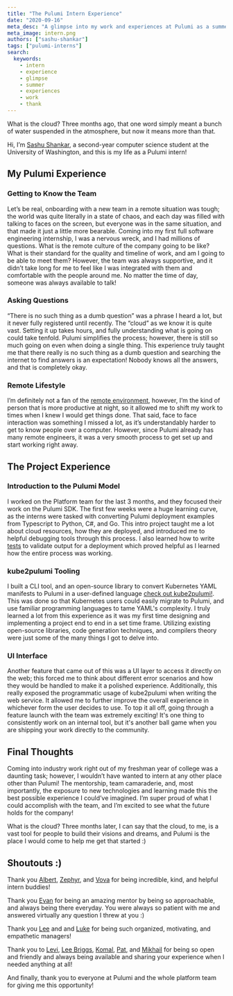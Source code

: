 ```yaml
---
title: "The Pulumi Intern Experience"
date: "2020-09-16"
meta_desc: "A glimpse into my work and experiences at Pulumi as a summer intern"
meta_image: intern.png
authors: ["sashu-shankar"]
tags: ["pulumi-interns"]
search:
  keywords:
    - intern
    - experience
    - glimpse
    - summer
    - experiences
    - work
    - thank
---
```


What is the cloud? Three months ago, that one word simply meant a bunch of water suspended in the atmosphere, but now it means more than that.

Hi, I’m [Sashu Shankar](https://www.linkedin.com/in/sashushankar/), a second-year computer science student at the University of Washington, and this is my life as a Pulumi intern!

<!--more-->

## My Pulumi Experience

### Getting to Know the Team

Let’s be real, onboarding with a new team in a remote situation was tough; the world was quite literally in a state of chaos, and each day was filled with talking to faces on the screen, but everyone was in the same situation, and that made it just a little more bearable. Coming into my first full software engineering internship, I was a nervous wreck, and I had millions of questions. What is the remote culture of the company going to be like? What is their standard for the quality and timeline of work, and am I going to be able to meet them? However, the team was always supportive, and it didn’t take long for me to feel like I was integrated with them and comfortable with the people around me. No matter the time of day, someone was always available to talk!

### Asking Questions

“There is no such thing as a dumb question” was a phrase I heard a lot, but it never fully registered until recently. The “cloud” as we know it is quite vast. Setting it up takes hours, and fully understanding what is going on could take tenfold. Pulumi simplifies the process; however, there is still so much going on even when doing a single thing. This experience truly taught me that there really is no such thing as a dumb question and searching the internet to find answers is an expectation! Nobody knows all the answers, and that is completely okay.

### Remote Lifestyle

I’m definitely not a fan of the [remote environment](/blog/coronavirus-plan/), however, I’m the kind of person that is more productive at night, so it allowed me to shift my work to times when I knew I would get things done. That said, face to face interaction was something I missed a lot, as it’s understandably harder to get to know people over a computer. However, since Pulumi already has many remote engineers, it was a very smooth process to get set up and start working right away.

## The Project Experience

### Introduction to the Pulumi Model

I worked on the Platform team for the last 3 months, and they focused their work on the Pulumi SDK. The first few weeks were a huge learning curve, as the interns were tasked with converting Pulumi deployment examples from Typescript to Python, C#, and Go. This intro project taught me a lot about cloud resources, how they are deployed, and introduced me to helpful debugging tools through this process. I also learned how to write [tests](/docs/iac/concepts/testing/) to validate output for a deployment which proved helpful as I learned how the entire process was working.

### kube2pulumi Tooling

I built a CLI tool, and an open-source library to convert Kubernetes YAML manifests to Pulumi in a user-defined language [check out kube2pulumi!](/blog/introducing-kube2pulumi). This was done so that Kubernetes users could easily migrate to Pulumi, and use familiar programming languages to tame YAML's complexity. I truly learned a lot from this experience as it was my first time designing and implementing a project end to end in a set time frame. Utilizing existing open-source libraries, code generation techniques, and compilers theory were just some of the many things I got to delve into.

### UI Interface

Another feature that came out of this was a UI layer to access it directly on the web; this forced me to think about different error scenarios and how they would be handled to make it a polished experience. Additionally, this really exposed the programmatic usage of kube2pulumi when writing the web service. It allowed me to further improve the overall experience in whichever form the user decides to use. To top it all off, going through a feature launch with the team was extremely exciting! It's one thing to consistently work on an internal tool, but it's another ball game when you are shipping your work directly to the community.

## Final Thoughts

Coming into industry work right out of my freshman year of college was a daunting task; however, I wouldn’t have wanted to intern at any other place other than Pulumi! The mentorship, team camaraderie, and, most importantly, the exposure to new technologies and learning made this the best possible experience I could’ve imagined. I’m super proud of what I could	accomplish with the team, and I’m excited to see what the future holds for the company!

What is the cloud? Three months later, I can say that the cloud, to me, is a vast tool for people to build their visions and dreams, and Pulumi is the place I would come to help me get that started :)

## Shoutouts :)

Thank you [Albert](https://github.com/albert-zhong), [Zephyr](https://github.com/zephyrz73), and [Vova](https://github.com/jetvova) for being incredible, kind, and helpful intern buddies!

Thank you [Evan](https://github.com/evanboyle) for being an amazing mentor by being so approachable, and always being there everyday. You were always so patient with me and answered virtually any question I threw at you :)

Thank you [Lee](https://github.com/leezen) and and [Luke](https://github.com/lukehoban) for being such organized, motivating, and empathetic managers!

Thank you to [Levi](https://github.com/lblackstone), [Lee Briggs](https://github.com/jaxxstorm), [Komal](https://github.com/komalali), [Pat](https://github.com/pgavlin), and [Mikhail](https://github.com/MikhailShilkov) for being so open and friendly and always being available and sharing your experience when I needed anything at all!

And finally, thank you to everyone at Pulumi and the whole platform team for giving me this opportunity!
